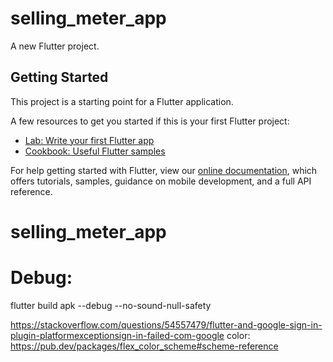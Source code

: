 # selling_meter_app

A new Flutter project.

## Getting Started

This project is a starting point for a Flutter application.

A few resources to get you started if this is your first Flutter project:

- [Lab: Write your first Flutter app](https://flutter.dev/docs/get-started/codelab)
- [Cookbook: Useful Flutter samples](https://flutter.dev/docs/cookbook)

For help getting started with Flutter, view our
[online documentation](https://flutter.dev/docs), which offers tutorials,
samples, guidance on mobile development, and a full API reference.
# selling_meter_app

# Debug:
flutter build apk --debug --no-sound-null-safety

https://stackoverflow.com/questions/54557479/flutter-and-google-sign-in-plugin-platformexceptionsign-in-failed-com-google
color: https://pub.dev/packages/flex_color_scheme#scheme-reference